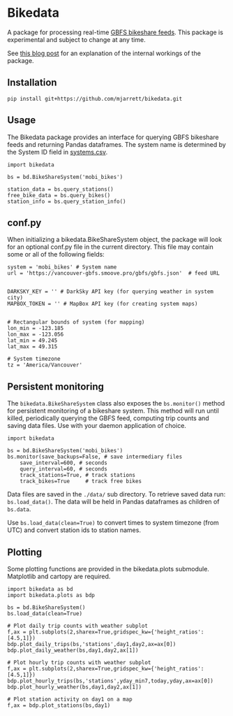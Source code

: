 # Bikedata

A package for processing real-time [GBFS bikeshare feeds](https://github.com/NABSA/gbfs). This package is experimental and subject to change at any time.

See [this blog post](https://notes.mikejarrett.ca/tracking-bikeshare-use-using-gbfs-feeds/) for an explanation of the internal workings of the package.


## Installation

`pip install git+https://github.com/mjarrett/bikedata.git`

## Usage

The Bikedata package provides an interface for querying GBFS bikeshare feeds and returning Pandas dataframes. The system name is determined by the System ID field in [systems.csv](https://github.com/NABSA/gbfs/blob/master/systems.csv).

```
import bikedata

bs = bd.BikeShareSystem('mobi_bikes')

station_data = bs.query_stations()
free_bike_data = bs.query_bikes()
station_info = bs.query_station_info()
```

## conf.py
When initializing a bikedata.BikeShareSystem object, the package will look for an optional conf.py file in the current directory. This file may contain some or all of the following fields:

```
system = 'mobi_bikes' # System name
url = 'https://vancouver-gbfs.smoove.pro/gbfs/gbfs.json'  # feed URL


DARKSKY_KEY = '' # DarkSky API key (for querying weather in system city)
MAPBOX_TOKEN = '' # MapBox API key (for creating system maps) 


# Rectangular bounds of system (for mapping)
lon_min = -123.185
lon_max = -123.056
lat_min = 49.245
lat_max = 49.315

# System timezone
tz = 'America/Vancouver'
```


## Persistent monitoring
The `bikedata.BikeShareSystem` class also exposes the `bs.monitor()` method for persistent monitoring of a bikeshare system. This method will run until killed, periodically querying the GBFS feed, computing trip counts and saving data files. Use with your daemon application of choice.

```
import bikedata

bs = bd.BikeShareSystem('mobi_bikes')
bs.monitor(save_backups=False, # save intermediary files
	save_interval=600, # seconds
	query_interval=60, # seconds
	track_stations=True, # track stations
	track_bikes=True     # track free bikes
```
Data files are saved in the `./data/` sub directory. To retrieve saved data run: `bs.load_data()`. The data will be held in Pandas dataframes as children of `bs.data`.

Use `bs.load_data(clean=True)` to convert times to system timezone (from UTC) and convert station ids to station names.



## Plotting
Some plotting functions are provided in the bikedata.plots submodule. Matplotlib and cartopy are required.
```
import bikedata as bd
import bikedata.plots as bdp

bs = bd.BikeShareSystem()
bs.load_data(clean=True)

# Plot daily trip counts with weather subplot
f,ax = plt.subplots(2,sharex=True,gridspec_kw={'height_ratios':[4.5,1]})
bdp.plot_daily_trips(bs,'stations',day1,day2,ax=ax[0])
bdp.plot_daily_weather(bs,day1,day2,ax[1])

# Plot hourly trip counts with weather subplot
f,ax = plt.subplots(2,sharex=True,gridspec_kw={'height_ratios':[4.5,1]})
bdp.plot_hourly_trips(bs,'stations',yday_min7,today,yday,ax=ax[0])
bdp.plot_hourly_weather(bs,day1,day2,ax[1])

# Plot station activity on day1 on a map
f,ax = bdp.plot_stations(bs,day1)

```
